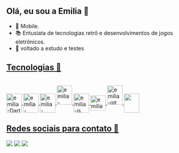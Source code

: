 ## Olá, eu sou a Emilia 🖖

- 📖 Mobile.
- 📚 Entusiata de tecnologias retrô e desenvolvimentos de jogos eletrônicos.
- 🌺 voltado a estudo e testes 

 <div>
  <a href= "https://www.linkedin.com/in/emilia-gabrielly-5431b51b9/">
  <a href= "mailto:emiliapb474@gmail.com">
  </div> 
  
  ## Tecnologias  📙
  <div style="display: inline_block"><br>
    <img align="center" alt="emilia-Dart" height="50" width="40" img src="https://cdn.jsdelivr.net/gh/devicons/devicon/icons/dart/dart-original-wordmark.svg" />
    <img align="center" alt="emilia-fluttter" height="50" width="40" img src="https://cdn.jsdelivr.net/gh/devicons/devicon/icons/flutter/flutter-original.svg" / >   
  <img align= "center" alt="emilia-android" height="50" width="40" img src="https://cdn.jsdelivr.net/gh/devicons/devicon/icons/android/android-plain-wordmark.svg" />
   <img align= "center " alt="emilia-solidity" height="50" width="40" img src="https://cdn.jsdelivr.net/gh/devicons/devicon/icons/solidity/solidity-plain.svg" />  
   <img align="center" alt="emilia-js" height="50" width="40" img src="https://cdn.jsdelivr.net/gh/devicons/devicon/icons/javascript/javascript-original.svg"/>
   <img align="center" alt="emilia-Java" heigth="50" width="40" img src="https://cdn.jsdelivr.net/gh/devicons/devicon/icons/java/java-original.svg" />    
       <img align= "center " alt="emilia-git" height="50" width="40"  img src="https://cdn.jsdelivr.net/gh/devicons/devicon/icons/git/git-original-wordmark.svg" />
       <img align= "center" alt= "" height="50" width="40"  img src="https://cdn.jsdelivr.net/gh/devicons/devicon/icons/vscode/vscode-original.svg" />         
    </div>
   
  ## Redes sociais para contato 📰
   
  <div>
    <a href= "https://www.linkedin.com/in/emilia-gabrielly-5431b51b9/" target="_blank"><img src="https://img.shields.io/badge/-LinkedIn-%230077B5?style=for-the-badge&logo=linkedin&logoColor=white" target="_blank"></a>
   <a href= "mailto:emiliapb474@gmail.com" target= "_blank"><img src="https://img.shields.io/badge/-Gmail-%23333?style=for-the-badge&logo=gmail&logoColor=white" target="_blank"></a>
   <a href= "https://www.instagram.com/uni_gata/"  target="_blank"><img src="https://img.shields.io/badge/-Instagram-%23E4405F?style=for-the-badge&logo=instagram&logoColor=white" target="_blank"></a>
  
   
     
  </div>
